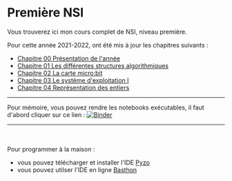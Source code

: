 # Première NSI

Vous trouverez ici mon cours complet de NSI, niveau première.

Pour cette année 2021-2022, ont été mis à jour les chapitres suivants :

* [Chapitre 00 Présentation de l'année](https://github.com/NaturelEtChaud/NSI-Premiere/tree/main/00)
* [Chapitre 01 Les différentes structures algorithmiques](https://github.com/NaturelEtChaud/NSI-Premiere/tree/main/01LesDifferentesStructuresAlgorithmiques)
* [Chapitre 02 La carte micro:bit](https://github.com/NaturelEtChaud/NSI-Premiere/tree/main/02%20La%20carte%20MicroBit)
* [Chapitre 03 Le système d'exploitation I](https://github.com/NaturelEtChaud/NSI-Premiere/tree/main/03%20Syst%C3%A8me%20d'exploitation%20I)
* [Chapitre 04 Représentation des entiers](https://github.com/NaturelEtChaud/NSI-Premiere/tree/main/04%20Repr%C3%A9sentation%20des%20entiers)

---
Pour mémoire, vous pouvez rendre les notebooks exécutables, il faut d'abord cliquer sur ce lien : [![Binder](https://mybinder.org/badge_logo.svg)](https://mybinder.org/v2/gh/lebonprof/NSI-Premiere/HEAD)



---
<br>
<br>
Pour programmer à la maison :

* vous pouvez télécharger et installer l'IDE [Pyzo](https://pyzo.org/start.html)
* vous pouvez utilser l'IDE en ligne [Basthon](https://console.basthon.fr/)
